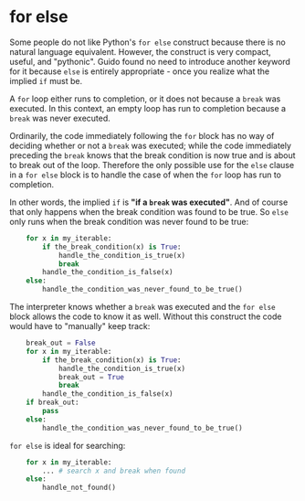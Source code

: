 # for else

Some people do not like Python's `for else` construct because
there is no natural language equivalent.
However, the construct is very compact, useful, and "pythonic".
Guido found no need to introduce another keyword for it
because `else` is entirely appropriate - once you realize
what the implied `if` must be.

A `for` loop either runs to completion,
or it does not because a `break` was executed.
In this context, an empty loop has run to completion
because a `break` was never executed.

Ordinarily, the code immediately following the `for` block
has no way of deciding whether or not a `break` was executed;
while the code immediately preceding the `break` knows that
the break condition is now true
and is about to break out of the loop.
Therefore the only possible use for the `else` clause
in a `for else` block
is to handle the case of when the `for` loop has run to completion.

In other words, the implied `if` is **"if a `break` was executed"**.
And of course that only happens when the break condition was found to be true.
So `else` only runs when the break condition was never found to be true:

```python
    for x in my_iterable:
        if the_break_condition(x) is True:
            handle_the_condition_is_true(x)
            break
        handle_the_condition_is_false(x)
    else:
        handle_the_condition_was_never_found_to_be_true()
```

The interpreter knows whether a `break` was executed
and the `for else` block allows the code to know it as well.
Without this construct the code would have to "manually" keep track:

```python
    break_out = False
    for x in my_iterable:
        if the_break_condition(x) is True:
            handle_the_condition_is_true(x)
            break_out = True
            break
        handle_the_condition_is_false(x)
    if break_out:
        pass
    else:
        handle_the_condition_was_never_found_to_be_true()
```

`for else` is ideal for searching:

```python
    for x in my_iterable:
        ... # search x and break when found
    else:
        handle_not_found()
```
